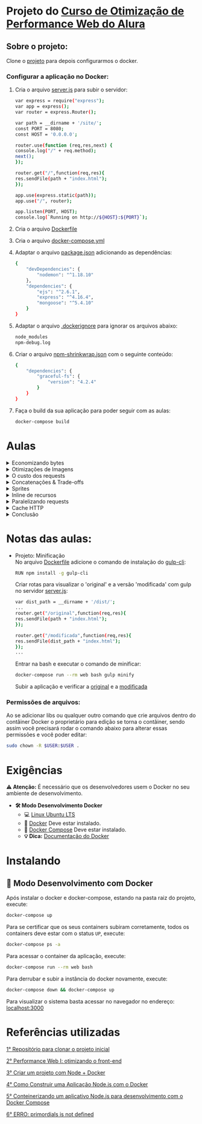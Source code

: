 # Projeto do [Curso de Otimização de Performance Web do Alura](https://cursos.alura.com.br/course/otimizacao-performance-web)

## Sobre o projeto:

Clone o [projeto](https://github.com/alura-cursos/performance-web) para depois configurarmos o docker.

### Configurar a aplicação no Docker:

1. Cria o arquivo [server.js](https://github.com/claudimf/alura_performance_web/blob/main/docker-compose.yml) para subir o servidor:
    ```sh
    var express = require("express");
    var app = express();
    var router = express.Router();

    var path = __dirname + '/site/';
    const PORT = 8080;
    const HOST = '0.0.0.0';

    router.use(function (req,res,next) {
    console.log("/" + req.method);
    next();
    });

    router.get("/",function(req,res){
    res.sendFile(path + "index.html");
    });

    app.use(express.static(path));
    app.use("/", router);

    app.listen(PORT, HOST);
    console.log(`Running on http://${HOST}:${PORT}`);
    ```

2. Cria o arquivo [Dockerfile](https://github.com/claudimf/alura_performance_web/blob/main/Dockerfile)

3. Cria o arquivo [docker-compose.yml](https://github.com/claudimf/alura_performance_web/blob/main/docker-compose.yml)

4. Adaptar o arquivo [package.json](https://github.com/claudimf/alura_performance_web/blob/main/package.json) adicionando as dependências:
    ```sh
    {
        "devDependencies": {
            "nodemon": "^1.18.10"
        },
        "dependencies": {
            "ejs": "^2.6.1",
            "express": "^4.16.4",
            "mongoose": "^5.4.10"
        }
    }
    ```

5. Adaptar o arquivo [.dockerignore](https://github.com/claudimf/alura_performance_web/blob/main/.dockerignore) para ignorar os arquivos abaixo:
    ```sh
    node_modules
    npm-debug.log
    ```

6. Criar o arquivo [npm-shrinkwrap.json](https://github.com/claudimf/alura_performance_web/blob/main/npm-shrinkwrap.json) com o seguinte conteúdo:
    ```sh
    {
        "dependencies": {
            "graceful-fs": {
                "version": "4.2.4"
            }
        }
    }
    ```
7. Faça o build da sua aplicação para poder seguir com as aulas:
    ```sh
    docker-compose build
    ```

# Aulas

<details>
    <summary>Economizando bytes</summary>
    <ul>
        <li>Porque otimizar o front-end?</li>
        <li>Motivos pra otimização</li>
        <li>Minificação</li>
        <li>Automação com Gulp</li>
        <li>Projeto & Ambiente</li>
        <li>Projeto: Minificação</li>
        <li>Projeto: gulp copy</li>
        <li>Servidor & GZIP</li>
        <li>Tamanho do download</li>
        <li>Servidor HTTP local</li>
        <li>Análise com DevTools</li>
        <li>Projeto: habilitar GZIP</li>
        <li>Revisão do conteúdo</li>
        <li>Para saber mais: Brotli</li>
        <li>Transcrição das aulas</li>
    <ul>
</details>

<details>
    <summary>Otimizações de Imagens</summary>
    <ul>
        <li>O peso das imagens</li>
        <li>Otimizações lossless</li>
        <li>Imagens grandes</li>
        <li>O melhor formato</li>
        <li>O melhor formato 2</li>
        <li>Otimizações lossy</li>
        <li>SVGs otimizados</li>
        <li>Otimização lossless</li>
        <li>Otimização lossy</li>
        <li>Automação das otimizações</li>
        <li>Projeto: redimensionar imagens</li>
        <li>Projeto: otimizar imagens</li>
        <li>Harmonia na equipe</li>
        <li>Para saber mais: ferramentas de otimização de imagens</li>
        <li>Para saber mais: por trás dos formatos de imagens</li>
        <li>Transcrição das aulas</li>
    <ul>
</details>

<details>
    <summary>O custo dos requests</summary>
    <ul>
        <li>Custo dos requests</li>
        <li>Conexões simultâneas</li>
        <li>Análise dos requests no DevTools</li>
        <li>Projeto: diminuindo dependências</li>
        <li>Deploy no Google App Engine</li>
        <li>Mão na massa: deploy no App Engine</li>
        <li>Análise de performance</li>
        <li>WebPageTest</li>
        <li>PageSpeed Insights</li>
        <li>(opcional) Analise outro site</li>
        <li>Transcrição das aulas</li>
    <ul>
</details>

<details>
    <summary>Concatenações & Trade-offs</summary>
    <ul>
        <li>Concatenação do CSS</li>
        <li>Mais concatenação e trade-offs</li>
        <li>Por que?</li>
        <li>Concatenação de CSS</li>
        <li>Concatenação de JS</li>
        <li>Transcrição das aulas</li>
    <ul>
</details>

<details>
    <summary>Sprites</summary>
    <ul>
        <li>Porque Sprites</li>
        <li>Sprites PNG</li>
        <li>Automação de Sprites</li>
        <li>Projeto: sprites CSS</li>
        <li>Sprites em SVG</li>
        <li>Automação de Sprites SVG</li>
        <li>Projeto: sprite SVG</li>
        <li>(opcional) Polyfill para símbolos SVG</li>
        <li>(opcional) Outras sprites SVG</li>
        <li>Transcrição das aulas</li>
    <ul>
</details>

<details>
    <summary>Inline de recursos</summary>
    <ul>
        <li>Inline de recursos</li>
        <li>O tamanho real do HTML</li>
        <li>Tamanho do HTML</li>
        <li>Projeto: inline de JS</li>
        <li>Projeto: inline de SVG</li>
        <li>Transcrição das aulas</li>
    <ul>
</details>

<details>
    <summary>Paralelizando requests</summary>
    <ul>
        <li>Requests paralelos</li>
        <li>Impactos da paralelização</li>
        <li>Porque paralelizar?</li>
        <li>Hostname paralelo</li>
        <li>Análise do impacto</li>
        <li>Transcrição das aulas</li>
    <ul>
</details>

<details>
    <summary>Cache HTTP</summary>
    <ul>
        <li>Cache com Expires</li>
        <li>Prática do cache</li>
        <li>Fingerprint dos assets</li>
        <li>Cache alto nos servidores</li>
        <li>Projeto: revisões com gulp</li>
        <li>Cache no GAE</li>
        <li>Cache no nginx</li>
        <li>Transcrição das aulas</li>
    <ul>
</details>

<details>
    <summary>Conclusão</summary>
    <ul>
        <li>Análise final</li>
        <li>Atalho no gulp</li>
        <li>Sua análise final</li>
        <li>Transcrição das aulas</li>
        <li>Performance é UX</li>
    <ul>
</details>

# Notas das aulas:

* Projeto: Minificação  
    No arquivo [Dockerfile](https://github.com/claudimf/alura_performance_web/blob/main/Dockerfile) adicione o comando de instalação do [gulp-cli](https://www.npmjs.com/package/gulp-cli):
    ```sh
    RUN npm install -g gulp-cli
    ```
    Criar rotas para visualizar o 'original' e a versão 'modificada' com gulp no servidor [server.js](https://github.com/claudimf/alura_performance_web/blob/main/server.js):

    ```sh
    var dist_path = __dirname + '/dist/';
    ...
    router.get("/original",function(req,res){
    res.sendFile(path + "index.html");
    });

    router.get("/modificada",function(req,res){
    res.sendFile(dist_path + "index.html");
    });
    ...
    ```
    Entrar na bash e executar o comando de minificar:
     ```sh
    docker-compose run --rm web bash gulp minify
    ```

    Subir a aplicação e verificar a [original](http://localhost:3000/original) e a [modificada](http://localhost:3000/modificada)

### Permissões de arquivos:

Ao se adicionar libs ou qualquer outro comando que crie arquivos dentro do contâiner Docker o proprietário para edição se torna o contâiner, sendo assim você precisará rodar o comando abaixo para alterar essas permissões e você poder editar:

```sh
sudo chown -R $USER:$USER .
```

# Exigências

**:warning: Atenção:** É necessário que os desenvolvedores usem o Docker no seu ambiente de desenvolvimento.

- **🛠 Modo Desenvolvimento Docker**
    - :computer: [Linux Ubuntu LTS](https://ubuntu.com/download/desktop)
    - 🐳 [Docker](https://docs.docker.com/engine/installation/) Deve estar instalado.
    - 🐳 [Docker Compose](https://docs.docker.com/compose/) Deve estar instalado.
    - **💡 Dica:** [Documentação do Docker](https://docs.docker.com/)

# Instalando

## 🐳 Modo Desenvolvimento com Docker

Após instalar o docker e docker-compose, estando na pasta raiz do projeto, execute:

```sh
docker-compose up
```

Para se certificar que os seus containers subiram corretamente, todos os containers deve estar com o status `UP`, execute:

```sh
docker-compose ps -a
```

Para acessar o container da aplicação, execute:

```sh
docker-compose run --rm web bash
```

Para derrubar e subir a instância do docker novamente, execute:

```sh
docker-compose down && docker-compose up
```

Para visualizar o sistema basta acessar no navegador no endereço: [localhost:3000](http://localhost:3000/)

# Referências utilizadas

[1° Repositório para clonar o projeto inicial](https://github.com/alura-cursos/performance-web)

[2° Performance Web I: otimizando o front-end](https://cursos.alura.com.br/course/otimizacao-performance-web)

[3° Criar um projeto com Node + Docker](https://nodejs.org/en/docs/guides/nodejs-docker-webapp/)

[4° Como Construir uma Aplicação Node.js com o Docker](https://www.digitalocean.com/community/tutorials/como-construir-uma-aplicacao-node-js-com-o-docker-pt)

[5° Conteinerizando um aplicativo Node.js para desenvolvimento com o Docker Compose](https://www.digitalocean.com/community/tutorials/containerizing-a-node-js-application-for-development-with-docker-compose-pt)

[6° ERRO: primordials is not defined](https://cursos.alura.com.br/forum/topico-erro-primordials-is-not-defined-106764)